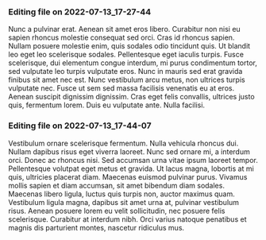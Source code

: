 

### Editing file on 2022-07-13_17-27-44

Nunc a pulvinar erat. Aenean sit amet eros libero. Curabitur non nisi eu sapien rhoncus molestie consequat sed orci. Cras id rhoncus sapien. Nullam posuere molestie enim, quis sodales odio tincidunt quis. Ut blandit leo eget leo scelerisque sodales. Pellentesque eget iaculis turpis. Fusce scelerisque, dui elementum congue interdum, mi purus condimentum tortor, sed vulputate leo turpis vulputate eros.
Nunc in mauris sed erat gravida finibus sit amet nec est. Nunc vestibulum arcu metus, non ultrices turpis vulputate nec. Fusce ut sem sed massa facilisis venenatis eu at eros. Aenean suscipit dignissim dignissim. Cras eget felis convallis, ultrices justo quis, fermentum lorem. Duis eu vulputate ante. Nulla facilisi.




### Editing file on 2022-07-13_17-44-07

Vestibulum ornare scelerisque fermentum. Nulla vehicula rhoncus dui. Nullam dapibus risus eget viverra laoreet. Nunc sed ornare mi, a interdum orci. Donec ac rhoncus nisi. Sed accumsan urna vitae ipsum laoreet tempor. Pellentesque volutpat eget metus et gravida. Ut lacus magna, lobortis at mi quis, ultricies placerat diam. Maecenas euismod pulvinar purus. Vivamus mollis sapien et diam accumsan, sit amet bibendum diam sodales. Maecenas libero ligula, luctus quis turpis non, auctor maximus quam. Vestibulum ligula magna, dapibus sit amet urna at, pulvinar vestibulum risus. Aenean posuere lorem eu velit sollicitudin, nec posuere felis scelerisque. Curabitur at interdum nibh. Orci varius natoque penatibus et magnis dis parturient montes, nascetur ridiculus mus.


